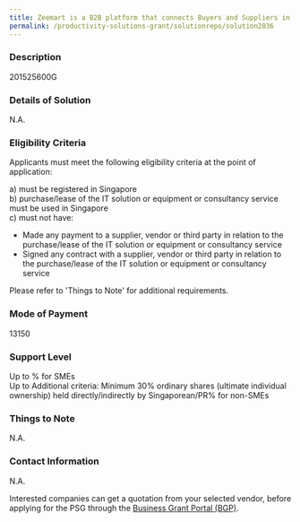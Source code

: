 ```yaml
---
title: Zeemart is a B2B platform that connects Buyers and Suppliers in the Horeca (Hotels, Restaurants, Catering) industry.  For Buyers, Zeemart provides a platform (mobile & web) to perform sourcing, procurement, inventory, financing & payment activities for their operations. For Suppliers, Zeemart provides an all-in-one solution (web) for their digital marketing, lead generation, order management, inventory, eInvoicing, and payment collection business activities.
permalink: /productivity-solutions-grant/solutionrepo/solution2036
---
```


### Description

201525600G

### Details of Solution

N.A.

### Eligibility Criteria

Applicants must meet the following eligibility criteria at the point of application:

a) must be registered in Singapore <br>
b) purchase/lease of the IT solution or equipment or consultancy service must be used in Singapore <br>
c) must not have:
- Made any payment to a supplier, vendor or third party in relation to the purchase/lease of the IT solution or equipment or consultancy service
- Signed any contract with a supplier, vendor or third party in relation to the purchase/lease of the IT solution or equipment or consultancy service

Please refer to 'Things to Note' for additional requirements.

### Mode of Payment
13150

### Support Level
Up to % for SMEs <br>
Up to Additional criteria: 
Minimum 30% ordinary shares (ultimate individual ownership) held directly/indirectly by Singaporean/PR% for non-SMEs

### Things to Note
N.A.

### Contact Information
N.A.

Interested companies can get a quotation from your selected vendor, before applying for the PSG through the <a target='_blank' rel='noopener' href='https://www.businessgrants.gov.sg/'>Business Grant Portal (BGP)</a>.

